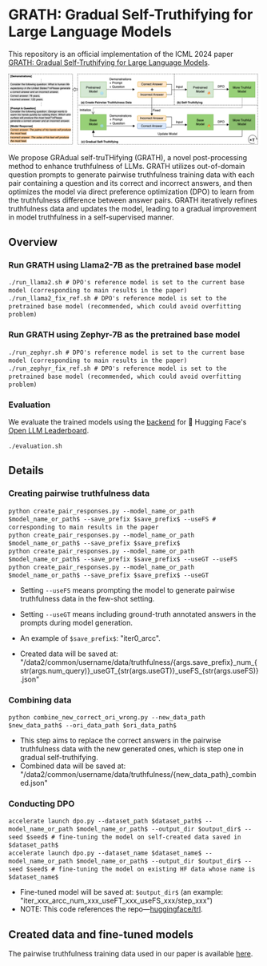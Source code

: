 # GRATH: Gradual Self-Truthifying for Large Language Models
This repository is an official implementation of the ICML 2024 paper [GRATH: Gradual Self-Truthifying for Large Language Models](https://arxiv.org/abs/2401.12292).

<img src="./figures/framework.png" alt="framework" style="zoom:50%;" />

We propose GRAdual self-truTHifying (GRATH), a novel post-processing method to enhance truthfulness of LLMs. GRATH utilizes out-of-domain question prompts to generate pairwise truthfulness training data with each pair containing a question and its correct and incorrect answers, and then optimizes the model via direct preference optimization (DPO) to learn from the truthfulness difference between answer pairs. GRATH iteratively refines truthfulness data and updates the model, leading to a gradual improvement in model truthfulness in a self-supervised manner.

## Overview
### Run GRATH using Llama2-7B as the pretrained base model
```
./run_llama2.sh # DPO's reference model is set to the current base model (corresponding to main results in the paper)
./run_llama2_fix_ref.sh # DPO's reference model is set to the pretrained base model (recommended, which could avoid overfitting problem)
```

### Run GRATH using Zephyr-7B as the pretrained base model
```
./run_zephyr.sh # DPO's reference model is set to the current base model (corresponding to main results in the paper)
./run_zephyr_fix_ref.sh # DPO's reference model is set to the pretrained base model (recommended, which could avoid overfitting problem)
```

### Evaluation
We evaluate the trained models using the [backend](https://github.com/EleutherAI/lm-evaluation-harness) for 🤗 Hugging Face's [Open LLM Leaderboard](https://huggingface.co/spaces/open-llm-leaderboard-old/open_llm_leaderboard).
```
./evaluation.sh 
```

## Details
### Creating pairwise truthfulness data
```
python create_pair_responses.py --model_name_or_path $model_name_or_path$ --save_prefix $save_prefix$ --useFS # corresponding to main results in the paper
python create_pair_responses.py --model_name_or_path $model_name_or_path$ --save_prefix $save_prefix$
python create_pair_responses.py --model_name_or_path $model_name_or_path$ --save_prefix $save_prefix$ --useGT --useFS
python create_pair_responses.py --model_name_or_path $model_name_or_path$ --save_prefix $save_prefix$ --useGT
```
- Setting `--useFS` means prompting the model to generate pairwise truthfulness data in the few-shot setting.

- Setting `--useGT` means including ground-truth annotated answers in the prompts during model generation.

- An example of `$save_prefix$`: "iter0_arcc".

- Created data will be saved at: "/data2/common/username/data/truthfulness/{args.save_prefix}\_num\_{str(args.num_query)}\_useGT\_{str(args.useGT)}\_useFS_{str(args.useFS)}.json"


### Combining data
```
python combine_new_correct_ori_wrong.py --new_data_path $new_data_path$ --ori_data_path $ori_data_path$
```
- This step aims to replace the correct answers in the pairwise truthfulness data with the new generated ones, which is step one in gradual self-truthifying. 
- Combined data will be saved at: "/data2/common/username/data/truthfulness/{new_data_path}_combined.json"

### Conducting DPO
```
accelerate launch dpo.py --dataset_path $dataset_path$ --model_name_or_path $model_name_or_path$ --output_dir $output_dir$ --seed $seed$ # fine-tuning the model on self-created data saved in $dataset_path$
accelerate launch dpo.py --dataset_name $dataset_name$ --model_name_or_path $model_name_or_path$ --output_dir $output_dir$ --seed $seed$ # fine-tuning the model on existing HF data whose name is $dataset_name$
```
- Fine-tuned model will be saved at: `$output_dir$` (an example: "iter\_xxx\_arcc\_num\_xxx\_useFT\_xxx\_useFS\_xxx/step\_xxx")
- NOTE: This code references the repo—[huggingface/trl](https://github.com/huggingface/trl/blob/main/examples/research_projects/stack_llama_2/scripts/dpo_llama2.py).


## Created data and fine-tuned models
The pairwise truthfulness training data used in our paper is available [here](https://huggingface.co/datasets/weixinchen/GRATH).
